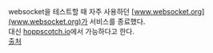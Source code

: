 websocket을 테스트할 때 자주 사용하던 [www.websocket.org](www.websocket.org)가 서비스를 종료했다.  
대신 [hoppscotch.io](https://hoppscotch.io/realtime)에서 가능하다고 한다.  
[출처](https://issueexplorer.com/issue/hoppscotch/hoppscotch/1913)
